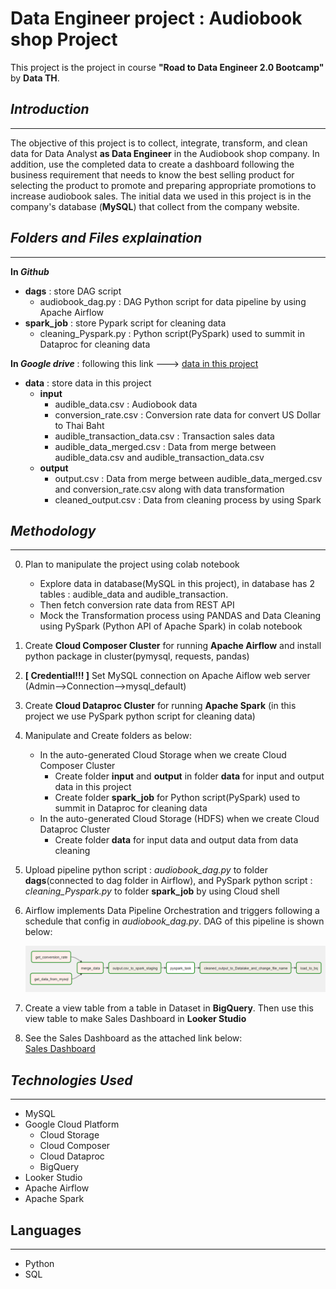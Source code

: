 # Data Engineer project : Audiobook shop Project
This project is the project in course **"Road to Data Engineer 2.0 Bootcamp"** by **Data TH**.

## ***Introduction***
----------------
 The objective of this project is to collect, integrate, transform, and clean data for Data Analyst **as Data Engineer** in the Audiobook shop company. In addition, use the completed data to create a dashboard following the business requirement that needs to know the best selling product for selecting the product to promote and preparing appropriate promotions to increase audiobook sales. The initial data we used in this project is in the company's database (**MySQL**) that collect from the company website.

## ***Folders and Files explaination***
---------------------
**In *Github***
- **dags** : store DAG script
    - audiobook_dag.py : DAG Python script for data pipeline by using Apache Airflow
- **spark_job** : store Pypark script for cleaning data 
    - cleaning_Pyspark.py : Python script(PySpark) used to summit in Dataproc for cleaning data  

**In *Google drive*** : following this link ---> [data in this project](https://drive.google.com/drive/folders/1yHOOobbNEBYs3EuL9_V5kf9JjHLY6Qxg?usp=share_link)
- **data** : store data in this project
    - **input**
        - audible_data.csv : Audiobook data
        - conversion_rate.csv : Conversion rate data for convert US Dollar to Thai Baht
        - audible_transaction_data.csv : Transaction sales data
        - audible_data_merged.csv : Data from merge between audible_data.csv and audible_transaction_data.csv 
    - **output**
        - output.csv : Data from merge between audible_data_merged.csv and conversion_rate.csv along with data transformation
        - cleaned_output.csv : Data from cleaning process by using Spark

## ***Methodology***
--------------
0. Plan to manipulate the project using colab notebook
    - Explore data in database(MySQL in this project), in database has 2 tables : audible_data and audible_transaction.
    - Then fetch conversion rate data from REST API 
    - Mock the Transformation process using PANDAS and Data Cleaning using PySpark (Python API of Apache Spark) in colab notebook
1. Create **Cloud Composer Cluster** for running **Apache Airflow** and install python package in cluster(pymysql, requests, pandas)
2. **[ Credential!!! ]** Set MySQL connection on Apache Aiflow web server (Admin-->Connection-->mysql_default)
3. Create **Cloud Dataproc Cluster** for running **Apache Spark** (in this project we use PySpark python script for cleaning data)
4. Manipulate and Create folders as below:
    - In the auto-generated Cloud Storage when we create Cloud Composer Cluster
        - Create folder **input** and **output** in folder **data** for input and output data in this project
        - Create folder **spark_job** for Python script(PySpark) used to summit in Dataproc for cleaning data
    - In the auto-generated Cloud Storage (HDFS) when we create Cloud Dataproc Cluster
        - Create folder **data** for input data and output data from data cleaning
5. Upload pipeline python script : *audiobook_dag.py* to folder **dags**(connected to dag folder in Airflow), and PySpark python script : *cleaning_Pyspark.py* to folder **spark_job** by using Cloud shell
6. Airflow implements Data Pipeline Orchestration and triggers following a schedule that config in *audiobook_dag.py*. DAG of this pipeline is shown below:

    ![DAG_pic](https://github.com/Jacknvp/Audiobook_Project_DataEngineer/blob/main/pic_project/DAG.png)  

7. Create a view table from a table in Dataset in **BigQuery**. Then use this view table to make Sales Dashboard in **Looker Studio**
8. See the Sales Dashboard as the attached link below:  
    [Sales Dashboard](https://lookerstudio.google.com/s/oV4qnybsMjY)

## ***Technologies Used***
----------------------
- MySQL
- Google Cloud Platform
    - Cloud Storage
    - Cloud Composer
    - Cloud Dataproc
    - BigQuery
- Looker Studio
- Apache Airflow
- Apache Spark
## Languages
-------------
- Python
- SQL
